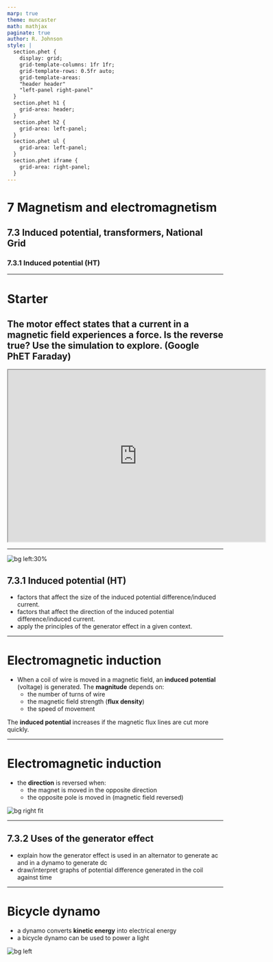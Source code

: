 ```yaml
---
marp: true
theme: muncaster
math: mathjax
paginate: true
author: R. Johnson
style: |
  section.phet {
    display: grid;
    grid-template-columns: 1fr 1fr;
    grid-template-rows: 0.5fr auto;
    grid-template-areas:
    "header header"
    "left-panel right-panel"
  }
  section.phet h1 {
    grid-area: header;
  }
  section.phet h2 {
    grid-area: left-panel;
  }
  section.phet ul {
    grid-area: left-panel;
  }
  section.phet iframe {
    grid-area: right-panel;
  }
---
```


# 7 Magnetism and electromagnetism

## 7.3 Induced potential, transformers, National Grid

### 7.3.1 Induced potential (HT)

---

<!-- _class: phet -->

# Starter

## The **motor effect** states that a current in a magnetic field experiences a **force**. Is the reverse true? Use the simulation to explore. (Google PhET Faraday)

<iframe src="https://phet.colorado.edu/sims/html/faradays-law/latest/faradays-law_en.html"
        width="600"
        height="400"
        allowfullscreen>
</iframe>

---

![bg left:30%](https://s0.geograph.org.uk/geophotos/06/40/21/6402150_32f9b430.jpg)

## 7.3.1 Induced potential (HT)

- factors that affect the size of the induced potential difference/induced current.
- factors that affect the direction of the induced potential difference/induced current.
- apply the principles of the generator effect in a given context.

---

# Electromagnetic induction

- When a coil of wire is moved in a magnetic field, an **induced potential** (voltage) is generated. The **magnitude** depends on:
  - the number of turns of wire
  - the magnetic field strength (**flux density**)
  - the speed of movement

The **induced potential** increases if the magnetic flux lines are cut more quickly.

---

# Electromagnetic induction

- the **direction** is reversed when:
  - the magnet is moved in the opposite direction
  - the opposite pole is moved in (magnetic field reversed)

![bg right fit](https://4.bp.blogspot.com/-ZpxowOzRhyc/XEyJdkOMC4I/AAAAAAAAANg/JeW_oaaqwGUq-dr_u4mVH-I9Fs_3gZ4mwCLcBGAs/s1600/induc2.gif)

---

## 7.3.2 Uses of the generator effect

- explain how the generator effect is used in an alternator to generate ac and in a dynamo to generate dc
- draw/interpret graphs of potential difference generated in the coil against time

---

# Bicycle dynamo

- a dynamo converts **kinetic energy** into electrical energy
- a bicycle dynamo can be used to power a light

![bg left](https://upload.wikimedia.org/wikipedia/commons/c/c0/Fahrrad-detail-23.jpg)
